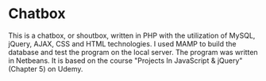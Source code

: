 # Chatbox

This is a chatbox, or shoutbox, written in PHP with the utilization of MySQL, jQuery, AJAX, CSS and HTML technologies. I used MAMP to build the database and test the program on the local server. The program was written in Netbeans. It is based on the course "Projects In JavaScript & jQuery" (Chapter 5) on Udemy.
